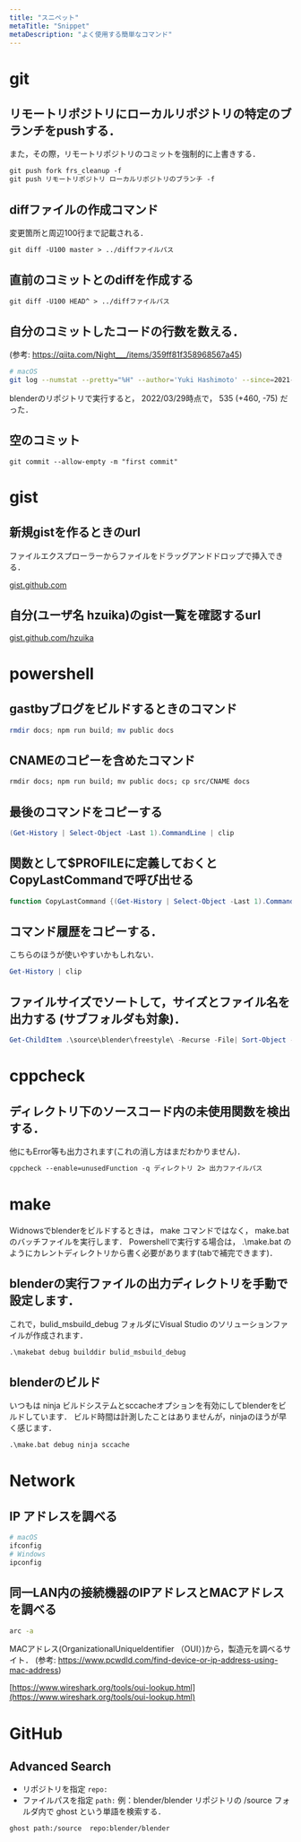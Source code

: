 ```yaml
---
title: "スニペット"
metaTitle: "Snippet"
metaDescription: "よく使用する簡単なコマンド"
---
```


# git

## リモートリポジトリにローカルリポジトリの特定のブランチをpushする．
また，その際，リモートリポジトリのコミットを強制的に上書きする．
```txt
git push fork frs_cleanup -f
git push リモートリポジトリ ローカルリポジトリのブランチ -f
```


## diffファイルの作成コマンド
変更箇所と周辺100行まで記載される．
```txt
git diff -U100 master > ../diffファイルパス
```

## 直前のコミットとのdiffを作成する
```txt
git diff -U100 HEAD^ > ../diffファイルパス
```

## 自分のコミットしたコードの行数を数える．
(参考: https://qiita.com/Night___/items/359ff81f358968567a45)
```sh
# macOS
git log --numstat --pretty="%H" --author='Yuki Hashimoto' --since=2021-07-01 --no-merges | awk 'NF==3 {plus+=$1; minus+=$2} END {printf("%d (+%d, -%d)\n", plus+minus, plus, minus)}'
```
blenderのリポジトリで実行すると， 2022/03/29時点で， 535 (+460, -75) だった．

## 空のコミット

```
git commit --allow-empty -m "first commit"
```


# gist

## 新規gistを作るときのurl
ファイルエクスプローラーからファイルをドラッグアンドドロップで挿入できる．

[gist.github.com](gist.github.com)

## 自分(ユーザ名 hzuika)のgist一覧を確認するurl

[gist.github.com/hzuika](gist.github.com/hzuika)

# powershell

## gastbyブログをビルドするときのコマンド
```ps1
rmdir docs; npm run build; mv public docs
```

## CNAMEのコピーを含めたコマンド
```txt
rmdir docs; npm run build; mv public docs; cp src/CNAME docs
```

## 最後のコマンドをコピーする
```ps1
(Get-History | Select-Object -Last 1).CommandLine | clip
```

## 関数として$PROFILEに定義しておくとCopyLastCommandで呼び出せる
```ps1
function CopyLastCommand {(Get-History | Select-Object -Last 1).CommandLine | clip}
```

## コマンド履歴をコピーする．
こちらのほうが使いやすいかもしれない．
```ps1
Get-History | clip
```

## ファイルサイズでソートして，サイズとファイル名を出力する (サブフォルダも対象)．
```ps1
Get-ChildItem .\source\blender\freestyle\ -Recurse -File| Sort-Object -Property Length | ForEach-Object {Write-Host $_.Length $_.Fullname}
```

# cppcheck
## ディレクトリ下のソースコード内の未使用関数を検出する．
他にもError等も出力されます(これの消し方はまだわかりません)．
```txt
cppcheck --enable=unusedFunction -q ディレクトリ 2> 出力ファイルパス
```

# make

Widnowsでblenderをビルドするときは， make コマンドではなく， make.bat のバッチファイルを実行します．
Powershellで実行する場合は， .\make.bat のようにカレントディレクトリから書く必要があります(tabで補完できます)．

## blenderの実行ファイルの出力ディレクトリを手動で設定します．
これで，bulid_msbuild_debug フォルダにVisual Studio のソリューションファイルが作成されます．
```txt
.\makebat debug builddir bulid_msbuild_debug
```

## blenderのビルド
いつもは ninja ビルドシステムとsccacheオプションを有効にしてblenderをビルドしています．
ビルド時間は計測したことはありませんが，ninjaのほうが早く感じます．
```txt
.\make.bat debug ninja sccache
```

# Network

## IP アドレスを調べる
```sh
# macOS
ifconfig
# Windows
ipconfig
```

## 同一LAN内の接続機器のIPアドレスとMACアドレスを調べる
```sh
arc -a
```

MACアドレス(OrganizationalUniqueIdentifier （OUI）)から，製造元を調べるサイト．
(参考: https://www.pcwdld.com/find-device-or-ip-address-using-mac-address)

[https://www.wireshark.org/tools/oui-lookup.html](https://www.wireshark.org/tools/oui-lookup.html)

# GitHub

## Advanced Search
* リポジトリを指定 `repo:`
* ファイルパスを指定 `path:`
例：blender/blender リポジトリの /source フォルダ内で ghost という単語を検索する．
```txt
ghost path:/source  repo:blender/blender
```